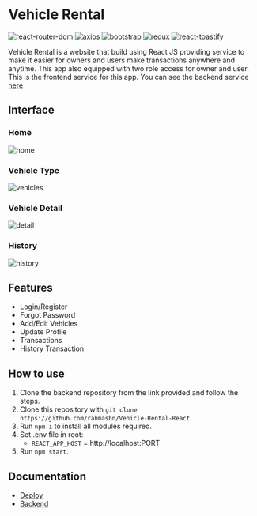 # Vehicle Rental
[![react-router-dom](https://img.shields.io/npm/v/react-router-dom?label=react-router-dom)](https://www.npmjs.com/package/react-router-dom)
[![axios](https://img.shields.io/npm/v/axios?label=axios)](https://www.npmjs.com/package/axios)
[![bootstrap](https://img.shields.io/npm/v/bootstrap?label=bootstrap)](https://www.npmjs.com/package/react-bootstrap)
[![redux](https://img.shields.io/npm/v/redux?label=redux)](https://www.npmjs.com/package/redux)
[![react-toastify](https://img.shields.io/npm/v/react-toastify?label=react-toastify)](https://www.npmjs.com/package/react-toastify)


Vehicle Rental is a website that build using React JS providing service to make it easier for owners and users make transactions anywhere and anytime. This app also equipped with two role access for owner and user. This is the frontend service for this app. You can see the backend service [here](https://github.com/rahmasbn/Vehicle_Rental)

## Interface
### Home
![home](https://drive.google.com/uc?export=download&id=1roVbk289hwka_pIw2DZf_cUpwZFIQtQq)
### Vehicle Type
![vehicles](https://drive.google.com/uc?export=download&id=1f3fVf0frihHLkv63kG4uK4S-SYXu-FH7)
### Vehicle Detail
![detail](https://drive.google.com/uc?export=download&id=1Gj7J0NrLC2ze28Au5CfgPwcAquQ09BgG)
### History
![history](https://drive.google.com/uc?export=download&id=1biGo2gi4J17wlBhtWYlJVOz8NOGfrn-a)


## Features
- Login/Register
- Forgot Password
- Add/Edit Vehicles
- Update Profile
- Transactions
- History Transaction

## How to use
1. Clone the backend repository from the link provided and follow the steps.
2. Clone this repository with `git clone https://github.com/rahmasbn/Vehicle-Rental-React`.
3. Run `npm i` to install all modules required.
4. Set .env file in root:
    - `REACT_APP_HOST` = http://localhost:PORT
5. Run `npm start`.

## Documentation
- [Deploy](https://vehicle-rental-react.netlify.app/)
- [Backend](https://github.com/rahmasbn/Vehicle_Rental)
